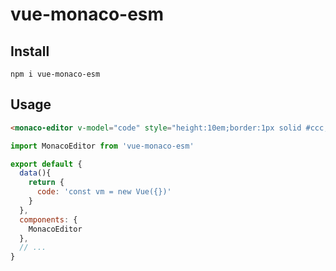 # vue-monaco-esm

## Install
```
npm i vue-monaco-esm
```
## Usage
```html
<monaco-editor v-model="code" style="height:10em;border:1px solid #ccc;"></monaco-editor>
```

```javascript
import MonacoEditor from 'vue-monaco-esm'

export default {
  data(){
    return {
      code: 'const vm = new Vue({})'
    }
  },
  components: {
    MonacoEditor
  },
  // ...
}

```


